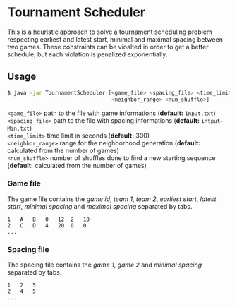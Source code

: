 # Tournament Scheduler

This is a heuristic approach to solve a tournament scheduling problem respecting
earliest and latest start, minimal and maximal spacing between two games.
These constraints can be vioalted in order to get a better schedule, but each
violation is penalized exponentially.

## Usage

```sh
$ java -jar TournamentScheduler [<game_file> <spacing_file> <time_limit>
                                 <neighbor_range> <num_shuffle>]
```

`<game_file>` path to the file with game informations
(**default:** `input.txt`)   
`<spacing_file>` path to the file with spacing informations
(**default:** `intput-Min.txt`)  
`<time_limit>` time limit in seconds
(**default:** 300)   
`<neighbor_range>` range for the neighborhood generation 
(**default:** calculated from the number of games)  
`<num_shuffle>` number of shuffles done to find a new starting sequence 
(**default:** calculated from the number of games) 

### Game file

The game file contains the *game id*, *team 1*, *team 2*, *earliest start*,
*latest start*, *minimal spacing* and *maximal spacing* separated by tabs.

```
1	A	B	0	12	2	10
2	C	D	4	20	0	0
...
```

### Spacing file

The spacing file contains the *game 1*, *game 2* and *minimal spacing* separated
by tabs.

```
1	2	5
2	4	5
...
```


